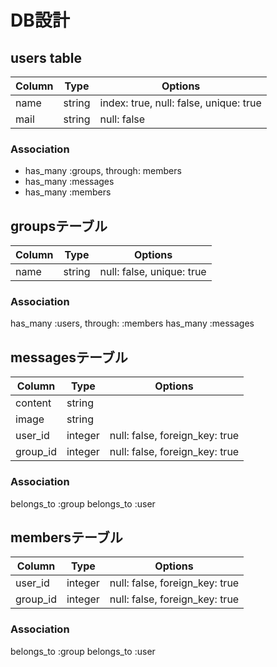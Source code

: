 # DB設計

## users table

|Column|Type|Options|
|------|----|-------|
|name|string|index: true, null: false, unique: true|
|mail|string|null: false|

### Association
- has_many :groups, through: members
- has_many :messages
- has_many :members

## groupsテーブル

|Column|Type|Options|
|------|----|-------|
|name|string|null: false, unique: true|

### Association
has_many :users, through: :members
has_many :messages


## messagesテーブル

|Column|Type|Options|
|------|----|-------|
|content|string||
|image|string||
|user_id|integer|null: false, foreign_key: true|
|group_id|integer|null: false, foreign_key: true|

### Association
belongs_to :group
belongs_to :user

## membersテーブル

|Column|Type|Options|
|------|----|-------|
|user_id|integer|null: false, foreign_key: true|
|group_id|integer|null: false, foreign_key: true|

### Association
belongs_to :group
belongs_to :user
